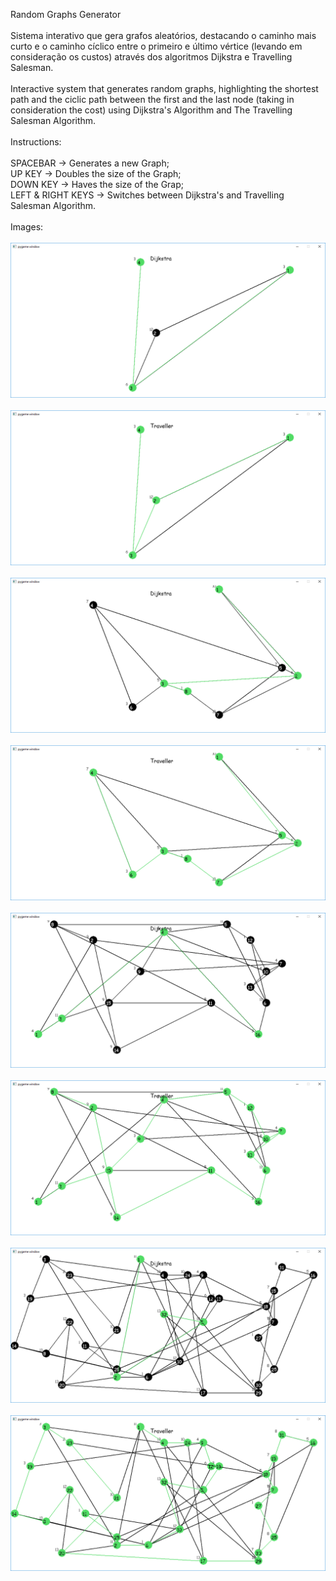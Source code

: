 Random Graphs Generator\
<br>
Sistema interativo que gera grafos aleatórios, destacando o caminho mais curto e o caminho cíclico entre o primeiro e último vértice (levando em consideração os custos) através dos algoritmos Dijkstra e Travelling Salesman.\
<br>
Interactive system that generates random graphs, highlighting the shortest path and the ciclic path between the first and the last node (taking in consideration the cost) using Dijkstra's Algorithm and The Travelling Salesman Algorithm.\
<br>
Instructions:\
<br>
SPACEBAR    -> Generates a new Graph;\
UP KEY      -> Doubles the size of the Graph;\
DOWN KEY    -> Haves the size of the Grap;\
LEFT & RIGHT KEYS -> Switches between Dijkstra's and Travelling Salesman Algorithm.\
<br>
Images:\
<br>
![Amostra 01](amostras/amostra01.png)
<br><br>
![Amostra 02](amostras/amostra02.png)
<br><br>
![Amostra 03](amostras/amostra03.png)
<br><br>
![Amostra 04](amostras/amostra04.png)
<br><br>
![Amostra 05](amostras/amostra05.png)
<br><br>
![Amostra 06](amostras/amostra06.png)
<br><br>
![Amostra 07](amostras/amostra07.png)
<br><br>
![Amostra 08](amostras/amostra08.png)
